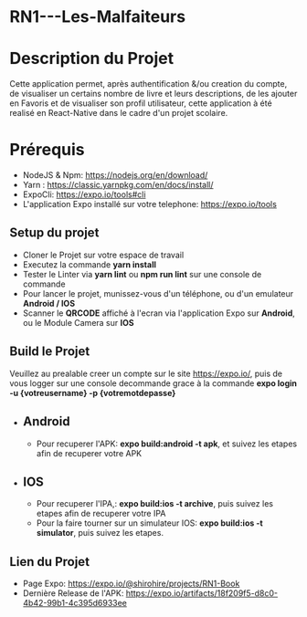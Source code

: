 # RN1---Les-Malfaiteurs

# Description du Projet

Cette application  permet, après authentification &/ou creation du compte, de visualiser un certains nombre de livre et leurs descriptions, de les ajouter en Favoris et de visualiser son profil utilisateur, cette application à été realisé en React-Native dans le cadre d'un projet scolaire.

# Prérequis

- NodeJS & Npm: https://nodejs.org/en/download/
- Yarn : https://classic.yarnpkg.com/en/docs/install/
- ExpoCli: https://expo.io/tools#cli
- L'application Expo installé sur votre telephone: https://expo.io/tools

## Setup du projet

- Cloner le Projet sur votre espace de travail
- Executez la commande **yarn install**
- Tester le Linter via **yarn lint** ou **npm run lint** sur une console de commande
- Pour lancer le projet, munissez-vous d'un téléphone, ou d'un emulateur **Android / IOS**
- Scanner le **QRCODE** affiché à l'ecran via l'application Expo sur **Android**, ou le Module Camera sur **IOS**


## Build le Projet
Veuillez au prealable creer un compte sur le site https://expo.io/, puis de vous logger sur une console decommande grace à la commande **expo login -u {votreusername} -p {votremotdepasse}**
- Android
	-
	- Pour recuperer l'APK: **expo build:android -t apk**, et suivez les etapes afin de recuperer votre APK
- IOS
	-
	- Pour recuperer l'IPA,: **expo build:ios -t archive**, puis suivez les etapes afin de recuperer votre IPA
	- Pour la faire tourner sur un simulateur IOS: **expo build:ios -t simulator**, puis suivez les etapes.

## Lien du Projet
- Page Expo: https://expo.io/@shirohire/projects/RN1-Book
- Dernière Release de l'APK: https://expo.io/artifacts/18f209f5-d8c0-4b42-99b1-4c395d6933ee

